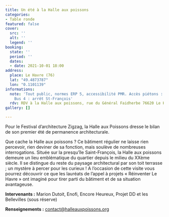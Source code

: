 ```yaml
---
title: Un été à la Halle aux poissons
categories:
- Table ronde
featured: false
cover:
  src: ''
  alt: ''
  legend: ''
booking:
  state: ''
  period: ''
  dates:
  - date: 2021-10-01 18:00
address:
  place: Le Havre (76)
  lat: "49.4873787"
  lon: "0.1101139"
informations:
  note: 'Tout public, normes ERP 5, accessibilité PMR. Accès piétons : Quai de l''île.
    Bus 4 : arrêt St-François'
  rdv: RDV à la Halle aux poissons, rue du Général Faidherbe 76620 Le Havre
gallery: []

---
```

Pour le Festival d’architecture Zigzag, la Halle aux Poissons dresse le bilan de son premier été de permanence architecturale.

Que cache la Halle aux poissons ? Ce bâtiment régulier ne laisse rien percevoir, rien deviner de sa fonction, mais soulève de nombreuses interrogations. Située sur la presqu’île Saint-François, la Halle aux poissons demeure un lieu emblématique du quartier depuis le milieu du XXème siècle. Il se distingue du reste du paysage architectural par son toit terrasse ; un mystère à percer pour les curieux ! A l’occasion de cette visite vous pourrez découvrir ce que les lauréats de l’appel à projets « Réinventer Le Havre » ont imaginé pour tirer parti du bâtiment et de sa situation avantageuse.

**Intervenants :** Marion Dutoit, Enofi, Encore Heureux, Projet DD et les Bellevilles (sous réserve)

**Renseignements :** contact@halleauxpoissons.org